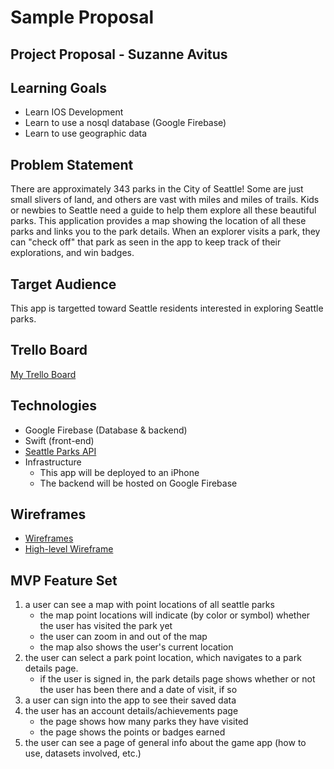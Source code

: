 # Sample Proposal

## Project Proposal - Suzanne Avitus

## Learning Goals

- Learn IOS Development
- Learn to use a nosql database (Google Firebase)
- Learn to use geographic data

## Problem Statement

There are approximately 343 parks in the City of Seattle! Some are just small slivers of land, and others are vast with miles and miles of trails. Kids or newbies to Seattle need a guide to help them explore all these beautiful parks. 
This application provides a map showing the location of all these parks and links you to the park details. When an explorer visits a park, they can "check off" that park as seen in the app to keep track of their explorations, and win badges.

## Target Audience

This app is targetted toward Seattle residents interested in exploring Seattle parks.

## Trello Board

[My Trello Board](https://trello.com/b/tiGVtTI1/ada-parks)

## Technologies

- Google Firebase (Database & backend)
- Swift (front-end)
- [Seattle Parks API](https://data.seattle.gov/dataset/Seattle-Parks/3qhk-qnyr)
- Infrastructure
    - This app will be deployed to an iPhone
    - The backend will be hosted on Google Firebase

## Wireframes

- [Wireframes](https://drive.google.com/drive/folders/1esk8qN2Lwl4Vn7ecCTkKdhQVsIzwtTZS)
- [High-level Wireframe](https://imgur.com/YUvCxY4)

## MVP Feature Set

1.  a user can see a map with point locations of all seattle parks
	- the map point locations will indicate (by color or symbol) whether the user has visited the park yet
	- the user can zoom in and out of the map 
	- the map also shows the user's current location
2.  the user can select a park point location, which navigates to a park details page.
	- if the user is signed in, the park details page shows whether or not the user has been there and a date of visit, if so
3. a user can sign into the app to see their saved data
4. the user has an account details/achievements page
	- the page shows how many parks they have visited
	- the page shows the points or badges earned
5. the user can see a page of general info about the game app (how to use, datasets involved, etc.)
	
 
